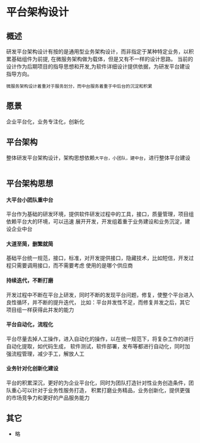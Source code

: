 # 平台架构设计

## 概述

研发平台架构设计有按的是通用型业务架构设计，而非指定于某种特定业务，以积累基础组件为前提,
在微服务架构做为载体，但是又有不一样的设计思路。
当前的设计作为后期项目的指导思想和开发,为软件详细设计提供依据，为研发平台建设指导方向。

`微服务架构设计着重对于服务划分，而中台服务着重于中后台的沉淀和积累`

## 愿景

企业平台化，业务专注化，创新化

## 平台架构

整体研发平台架构设计，架构思想依赖`大平台，小团队，建中台`，进行整体平台建设

<img :src="$withBase('/framework/01_platform.jpg')" style="width:70%">

## 平台架构思想

#### 大平台小团队重中台

平台作为基础的研发环境，提供软件研发过程中的工具，接口，质量管理，项目组依赖平台大的环境，可以迅速
展开开发，开发组着重于业务建设和业务沉淀，建设企业中台

#### 大道至简，删繁就简

基础平台统一规范，接口，标准，对开发提供接口，隐藏技术，比如短信，开发过程只需要调用接口，而不需要考虑
使用的是哪个供应商

#### 持续迭代，不断打磨

开发过程中不断在平台上研发，同时不断的发现平台问题，修复，使整个平台进入良性循环，并不断的提升迭代，
比如：平台并发性不足，而修复并发之后，其它项目组一样获得此并发的能力

#### 平台自动化，流程化

平台尽量去掉人工操作，进入自动化的操作，以在统一规范下，将复杂工作的进行自动化提取，如代码生成，
软件测试，软件部署，发布等都进行自动化，同时加强流程管理，减少手工，解放人工

#### 业务针对化创新化建设

平台的积累深沉，更好的为企业平台化，同时为团队打造针对性业务创造条件，团队重心可以针对于业务性服务打造，
积累打磨业务精品，业务创新化，提供更强的市场竞争力和更好的产品服务能力

## 其它

- 略
